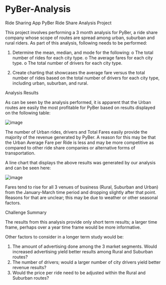 # PyBer-Analysis
Ride Sharing App
PyBer Ride Share Analysis Project

This project involves performing a 3 month analysis for PyBer, a ride share company whose scope of routes are spread among urban, suburban and rural riders. As part of this analysis, following needs to be performed: 

1. Determine the mean, median, and mode for the following:
o	The total number of rides for each city type.
o	The average fares for each city type.
o	The total number of drivers for each city type.

2. Create charting that showcases the average fare versus the total number of rides based on the total number of drivers for each city type, including urban, suburban, and rural.


Analysis Results

As can be seen by the analysis performed, it is apparent that the Urban routes are easily the most profitable for PyBer based on results displayed on the following table:

![image](https://user-images.githubusercontent.com/101996041/164987081-65904780-a453-494c-b1f5-8f15aa1c5a82.png)

The number of Urban rides, drivers and Total Fares easily provide the majority of the revenue generated by PyBer. A reason for this may be that the Urban Average Fare per Ride is less and may be more competitive as compared to other ride share companies or alternative forms of transportation. 

A line chart that displays the above results was generated by our analysis and can be seen here: 

![image](https://user-images.githubusercontent.com/101996041/164987117-2109a3d2-332f-49f5-8253-072ce56ac447.png)

Fares tend to rise for all 3 venues of business (Rural, Suburban and Urban) from the January-March 
time period and dropping slightly after that point.  Reasons for that are unclear; this may be due to 
weather or other seasonal factors.

Challenge Summary

The results from this analysis provide only short term results; a larger time frame, perhaps over a year 
time frame would be more informative.

Other factors to consider in a longer term study would be:

1.	The amount of advertising done among the 3 market segments. Would increased
    advertising yield better results among Rural and Suburban routes?
2.	The number of drivers; would a larger number of city drivers yield better revenue results?
3.	 Would the price per ride need to be adjusted within the Rural and Suburban routes?    

